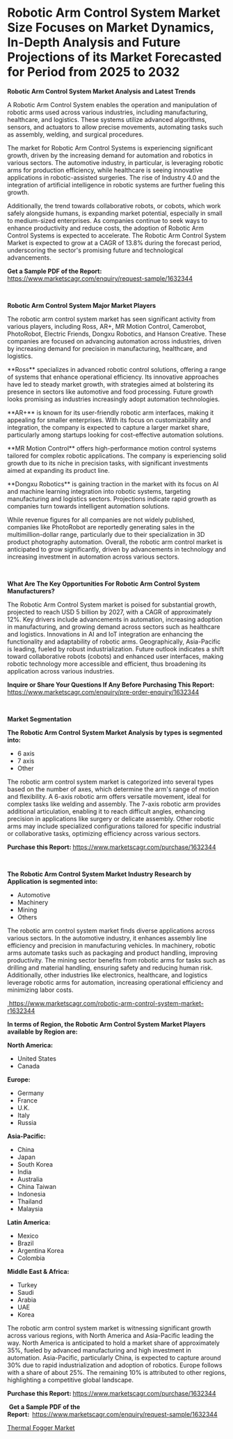 <p><h1>Robotic Arm Control System Market Size Focuses on Market Dynamics, In-Depth Analysis and Future Projections of its Market Forecasted for Period from 2025 to 2032</h1></p><p><strong>Robotic Arm Control System Market Analysis and Latest Trends</strong></p>
<p><p>A Robotic Arm Control System enables the operation and manipulation of robotic arms used across various industries, including manufacturing, healthcare, and logistics. These systems utilize advanced algorithms, sensors, and actuators to allow precise movements, automating tasks such as assembly, welding, and surgical procedures. </p><p>The market for Robotic Arm Control Systems is experiencing significant growth, driven by the increasing demand for automation and robotics in various sectors. The automotive industry, in particular, is leveraging robotic arms for production efficiency, while healthcare is seeing innovative applications in robotic-assisted surgeries. The rise of Industry 4.0 and the integration of artificial intelligence in robotic systems are further fueling this growth.</p><p>Additionally, the trend towards collaborative robots, or cobots, which work safely alongside humans, is expanding market potential, especially in small to medium-sized enterprises. As companies continue to seek ways to enhance productivity and reduce costs, the adoption of Robotic Arm Control Systems is expected to accelerate. The Robotic Arm Control System Market is expected to grow at a CAGR of 13.8% during the forecast period, underscoring the sector's promising future and technological advancements.</p></p>
<p><strong>Get a Sample PDF of the Report:&nbsp;</strong> <a href="https://www.marketscagr.com/enquiry/request-sample/1632344?utm_campaign=2623&utm_medium=2&utm_source=Github&utm_content=ia&utm_term=21022025&utm_id=robotic-arm-control-system">https://www.marketscagr.com/enquiry/request-sample/1632344</a></p>
<p>&nbsp;</p>
<p><strong>Robotic Arm Control System Major Market Players</strong></p>
<p><p>The robotic arm control system market has seen significant activity from various players, including Ross, AR+, MR Motion Control, Camerobot, PhotoRobot, Electric Friends, Dongxu Robotics, and Hanson Creative. These companies are focused on advancing automation across industries, driven by increasing demand for precision in manufacturing, healthcare, and logistics.</p><p>**Ross** specializes in advanced robotic control solutions, offering a range of systems that enhance operational efficiency. Its innovative approaches have led to steady market growth, with strategies aimed at bolstering its presence in sectors like automotive and food processing. Future growth looks promising as industries increasingly adopt automation technologies.</p><p>**AR+** is known for its user-friendly robotic arm interfaces, making it appealing for smaller enterprises. With its focus on customizability and integration, the company is expected to capture a larger market share, particularly among startups looking for cost-effective automation solutions.</p><p>**MR Motion Control** offers high-performance motion control systems tailored for complex robotic applications. The company is experiencing solid growth due to its niche in precision tasks, with significant investments aimed at expanding its product line. </p><p>**Dongxu Robotics** is gaining traction in the market with its focus on AI and machine learning integration into robotic systems, targeting manufacturing and logistics sectors. Projections indicate rapid growth as companies turn towards intelligent automation solutions.</p><p>While revenue figures for all companies are not widely published, companies like PhotoRobot are reportedly generating sales in the multimillion-dollar range, particularly due to their specialization in 3D product photography automation. Overall, the robotic arm control market is anticipated to grow significantly, driven by advancements in technology and increasing investment in automation across various sectors.</p></p>
<p>&nbsp;</p>
<p><strong>What Are The Key Opportunities For Robotic Arm Control System Manufacturers?</strong></p>
<p><p>The Robotic Arm Control System market is poised for substantial growth, projected to reach USD 5 billion by 2027, with a CAGR of approximately 12%. Key drivers include advancements in automation, increasing adoption in manufacturing, and growing demand across sectors such as healthcare and logistics. Innovations in AI and IoT integration are enhancing the functionality and adaptability of robotic arms. Geographically, Asia-Pacific is leading, fueled by robust industrialization. Future outlook indicates a shift toward collaborative robots (cobots) and enhanced user interfaces, making robotic technology more accessible and efficient, thus broadening its application across various industries.</p></p>
<p><strong>Inquire or Share Your Questions If Any Before Purchasing This Report:</strong> <a href="https://www.marketscagr.com/enquiry/pre-order-enquiry/1632344?utm_campaign=2623&utm_medium=2&utm_source=Github&utm_content=ia&utm_term=21022025&utm_id=robotic-arm-control-system">https://www.marketscagr.com/enquiry/pre-order-enquiry/1632344</a></p>
<p>&nbsp;</p>
<p><strong>Market Segmentation</strong></p>
<p><strong>The Robotic Arm Control System Market Analysis by types is segmented into:</strong></p>
<p><ul><li>6 axis</li><li>7 axis</li><li>Other</li></ul></p>
<p><p>The robotic arm control system market is categorized into several types based on the number of axes, which determine the arm's range of motion and flexibility. A 6-axis robotic arm offers versatile movement, ideal for complex tasks like welding and assembly. The 7-axis robotic arm provides additional articulation, enabling it to reach difficult angles, enhancing precision in applications like surgery or delicate assembly. Other robotic arms may include specialized configurations tailored for specific industrial or collaborative tasks, optimizing efficiency across various sectors.</p></p>
<p><strong>Purchase this Report:&nbsp;</strong><a href="https://www.marketscagr.com/purchase/1632344?utm_campaign=2623&utm_medium=2&utm_source=Github&utm_content=ia&utm_term=21022025&utm_id=robotic-arm-control-system">https://www.marketscagr.com/purchase/1632344</a></p>
<p>&nbsp;</p>
<p><strong>The Robotic Arm Control System Market Industry Research by Application is segmented into:</strong></p>
<p><ul><li>Automotive</li><li>Machinery</li><li>Mining</li><li>Others</li></ul></p>
<p><p>The robotic arm control system market finds diverse applications across various sectors. In the automotive industry, it enhances assembly line efficiency and precision in manufacturing vehicles. In machinery, robotic arms automate tasks such as packaging and product handling, improving productivity. The mining sector benefits from robotic arms for tasks such as drilling and material handling, ensuring safety and reducing human risk. Additionally, other industries like electronics, healthcare, and logistics leverage robotic arms for automation, increasing operational efficiency and minimizing labor costs.</p></p>
<p><a href="https://www.marketscagr.com/robotic-arm-control-system-market-r1632344?utm_campaign=2623&utm_medium=2&utm_source=Github&utm_content=ia&utm_term=21022025&utm_id=robotic-arm-control-system">&nbsp;https://www.marketscagr.com/robotic-arm-control-system-market-r1632344</a></p>
<p><strong>In terms of Region, the Robotic Arm Control System Market Players available by Region are:</strong></p>
<p>
    <p> <strong> North America: </strong>
        <ul>
            <li>United States</li>
            <li>Canada</li>
        </ul>
        </p> 
    <p> <strong> Europe: </strong>
        <ul>
            <li>Germany</li>
            <li>France</li>
            <li>U.K.</li>
            <li>Italy</li>
            <li>Russia</li>
        </ul>
        </p> 
    <p> <strong> Asia-Pacific: </strong>
        <ul>
            <li>China</li>
            <li>Japan</li>
            <li>South Korea</li>
            <li>India</li>
            <li>Australia</li>
            <li>China Taiwan</li>
            <li>Indonesia</li>
            <li>Thailand</li>
            <li>Malaysia</li>
        </ul>
        </p> 
    <p> <strong> Latin America: </strong>
        <ul>
            <li>Mexico</li>
            <li>Brazil</li>
            <li>Argentina Korea</li>
            <li>Colombia</li>
        </ul>
        </p> 
    <p> <strong> Middle East & Africa: </strong>
        <ul>
            <li>Turkey</li>
            <li>Saudi</li>
            <li>Arabia</li>
            <li>UAE</li>
            <li>Korea</li>
        </ul>
    </p>
    </p>
<p><p>The robotic arm control system market is witnessing significant growth across various regions, with North America and Asia-Pacific leading the way. North America is anticipated to hold a market share of approximately 35%, fueled by advanced manufacturing and high investment in automation. Asia-Pacific, particularly China, is expected to capture around 30% due to rapid industrialization and adoption of robotics. Europe follows with a share of about 25%. The remaining 10% is attributed to other regions, highlighting a competitive global landscape.</p></p>
<p><strong>Purchase this Report: </strong><a href="https://www.marketscagr.com/purchase/1632344?utm_campaign=2623&utm_medium=2&utm_source=Github&utm_content=ia&utm_term=21022025&utm_id=robotic-arm-control-system">https://www.marketscagr.com/purchase/1632344</a></p>
<p>&nbsp;<strong>Get a Sample PDF of the Report:&nbsp;&nbsp;</strong><a href="https://www.marketscagr.com/enquiry/request-sample/1632344?utm_campaign=2623&utm_medium=2&utm_source=Github&utm_content=ia&utm_term=21022025&utm_id=robotic-arm-control-system">https://www.marketscagr.com/enquiry/request-sample/1632344</a></p>
<p><strong></strong></p>
<p><p><a href="https://github.com/djembashote/Market-Research-Report-List-1/blob/main/thermal-fogger-market.md?utm_campaign=2623&utm_medium=2&utm_source=Github&utm_content=ia&utm_term=21022025&utm_id=robotic-arm-control-system">Thermal Fogger Market</a></p></p>